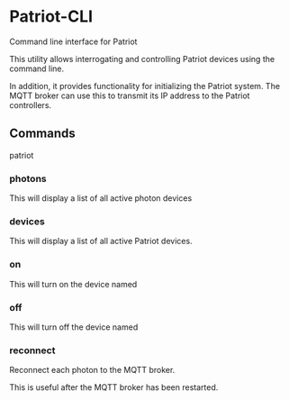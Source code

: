 # Patriot-CLI
Command line interface for Patriot

This utility allows interrogating and controlling Patriot devices
using the command line.

In addition, it provides functionality for initializing the Patriot
system. The MQTT broker can use this to transmit its IP address to
the Patriot controllers.

## Commands

   patriot <options> <command>
   
### photons
This will display a list of all active photon devices

### devices 
This will display a list of all active Patriot devices.

### on <device>
This will turn on the device named <device>

### off <device>
This will turn off the device named <device>

### reconnect
Reconnect each photon to the MQTT broker.

This is useful after the MQTT broker has been restarted.